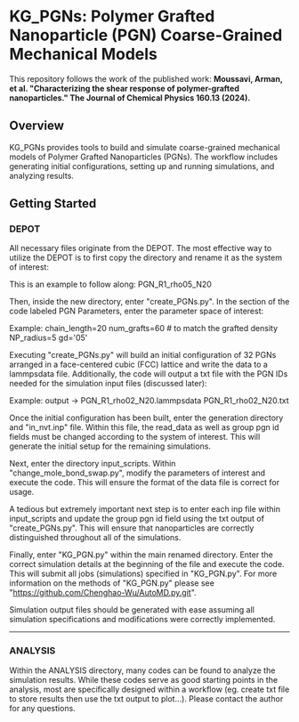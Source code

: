 # KG_PGNs: Polymer Grafted Nanoparticle (PGN) Coarse-Grained Mechanical Models

This repository follows the work of the published work:
**Moussavi, Arman, et al. "Characterizing the shear response of polymer-grafted nanoparticles." The Journal of Chemical Physics 160.13 (2024).**

## Overview

KG_PGNs provides tools to build and simulate coarse-grained mechanical models of Polymer Grafted Nanoparticles (PGNs). The workflow includes generating initial configurations, setting up and running simulations, and analyzing results.

## Getting Started


### DEPOT

All necessary files originate from the DEPOT. The most effective way to utilize the DEPOT is to first copy the directory and rename it as the system of interest:

This is an example to follow along:
PGN_R1_rho05_N20

Then, inside the new directory, enter "create_PGNs.py". In the section of the code labeled PGN Parameters, enter the parameter space of interest:

Example:
chain_length=20
num_grafts=60 # to match the grafted density
NP_radius=5
gd='05'

Executing "create_PGNs.py" will build an initial configuration of 32 PGNs arranged in a face-centered cubic (FCC) lattice and write the data to a lammpsdata file. Additionally, the code will output a txt file with the PGN IDs needed for the simulation input files (discussed later):

Example:
output ->
PGN_R1_rho02_N20.lammpsdata
PGN_R1_rho02_N20.txt


Once the initial configuration has been built, enter the generation directory and "in_nvt.inp" file. Within this file, the read_data as well as group pgn id fields must be changed according to the system of interest. This will generate the initial setup for the remaining simulations.

Next, enter the directory input_scripts. Within "change_mole_bond_swap.py", modify the parameters of interest and execute the code. This will ensure the format of the data file is correct for usage. 

A tedious but extremely important next step is to enter each inp file within input_scripts and update the group pgn id field using the txt output of "create_PGNs.py". This will ensure that nanoparticles are correctly distinguished throughout all of the simulations.

Finally, enter "KG_PGN.py" within the main renamed directory. Enter the correct simulation details at the beginning of the file and execute the code. This will submit all jobs (simulations) specified in "KG_PGN.py". For more information on the methods of "KG_PGN.py" please see "https://github.com/Chenghao-Wu/AutoMD.py.git".

Simulation output files should be generated with ease assuming all simulation specifications and modifications were correctly implemented. 

------------------------------------------------------------------------------------------------------------------------------------------------------------

### ANALYSIS

Within the ANALYSIS directory, many codes can be found to analyze the simulation results. While these codes serve as good starting points in the analysis, most are specifically designed within a workflow (eg. create txt file to store results then use the txt output to plot...). Please contact the author for any questions.

